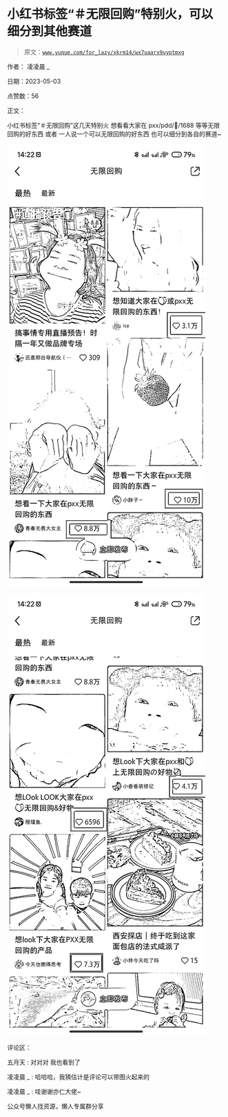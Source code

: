 # 小红书标签“＃无限回购”特别火，可以细分到其他赛道

> 原文：[`www.yuque.com/for_lazy/xkrm14/wx7uaarx9uyptmxg`](https://www.yuque.com/for_lazy/xkrm14/wx7uaarx9uyptmxg)



作者： 凌凌晨 _



日期：2023-05-03



点赞数：56



正文：



小红书标签“＃无限回购”这几天特别火 想看看大家在 pxx/pdd/🍑/1688 等等无限回购的好东西 或者 一人说一个可以无限回购的好东西 也可以细分到各自的赛道~



![](img/6cd50230a87f07023425cb6f78e3147d.png)  

![](img/48f0e776181ab7bd0c0af31e6e8567f8.png)  

评论区：



五月天 : 对对对 我也看到了



凌凌晨 _ : 哈哈哈，我猜估计是评论可以带图火起来的



凌凌晨 _ : 哇谢谢亦仁大佬~



公众号懒人找资源，懒人专属群分享

</ne-p></ne-p>